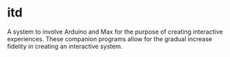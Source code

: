 # itd
A system to involve Arduino and Max for the purpose of creating interactive experiences. These companion programs allow for the gradual increase fidelity in creating an interactive system.

